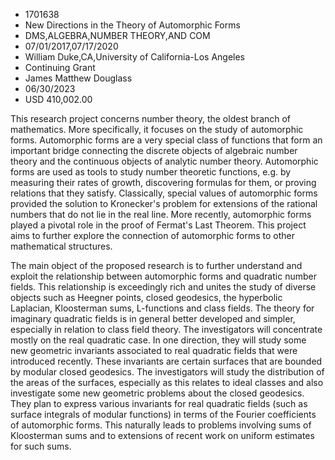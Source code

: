 
* 1701638
* New Directions in the Theory of Automorphic Forms
* DMS,ALGEBRA,NUMBER THEORY,AND COM
* 07/01/2017,07/17/2020
* William Duke,CA,University of California-Los Angeles
* Continuing Grant
* James Matthew Douglass
* 06/30/2023
* USD 410,002.00

This research project concerns number theory, the oldest branch of mathematics.
More specifically, it focuses on the study of automorphic forms. Automorphic
forms are a very special class of functions that form an important bridge
connecting the discrete objects of algebraic number theory and the continuous
objects of analytic number theory. Automorphic forms are used as tools to study
number theoretic functions, e.g. by measuring their rates of growth, discovering
formulas for them, or proving relations that they satisfy. Classically, special
values of automorphic forms provided the solution to Kronecker's problem for
extensions of the rational numbers that do not lie in the real line. More
recently, automorphic forms played a pivotal role in the proof of Fermat's Last
Theorem. This project aims to further explore the connection of automorphic
forms to other mathematical structures.

The main object of the proposed research is to further understand and exploit
the relationship between automorphic forms and quadratic number fields. This
relationship is exceedingly rich and unites the study of diverse objects such as
Heegner points, closed geodesics, the hyperbolic Laplacian, Kloosterman sums,
L-functions and class fields. The theory for imaginary quadratic fields is in
general better developed and simpler, especially in relation to class field
theory. The investigators will concentrate mostly on the real quadratic case. In
one direction, they will study some new geometric invariants associated to real
quadratic fields that were introduced recently. These invariants are certain
surfaces that are bounded by modular closed geodesics. The investigators will
study the distribution of the areas of the surfaces, especially as this relates
to ideal classes and also investigate some new geometric problems about the
closed geodesics. They plan to express various invariants for real quadratic
fields (such as surface integrals of modular functions) in terms of the Fourier
coefficients of automorphic forms. This naturally leads to problems involving
sums of Kloosterman sums and to extensions of recent work on uniform estimates
for such sums.
